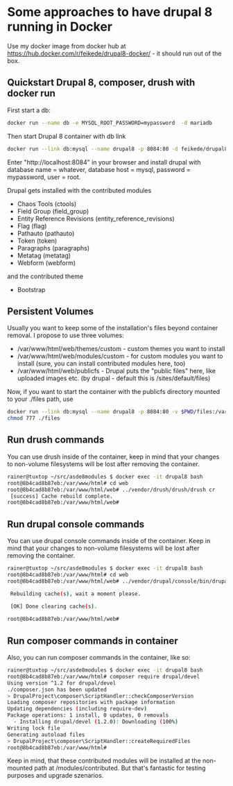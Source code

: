 # Some approaches to have drupal 8 running in Docker

Use my docker image from docker hub at https://hub.docker.com/r/feikede/drupal8-docker/ - it should run out of the box.

## Quickstart Drupal 8, composer, drush with docker run
First start a db:
```bash
docker run --name db -e MYSQL_ROOT_PASSWORD=mypassword  -d mariadb
```

Then start Drupal 8 container with db link
```bash
docker run --link db:mysql --name drupal8 -p 8084:80 -d feikede/drupal8-docker
```

Enter "http://localhost:8084" in your browser and install drupal with database name = whatever, database host = mysql, password = mypassword, user = root.

Drupal gets installed with the contributed modules 

* Chaos Tools (ctools)
* Field Group (field_group)
* Entity Reference Revisions (entity_reference_revisions)
* Flag (flag)
* Pathauto (pathauto)
* Token (token)
* Paragraphs (paragraphs)
* Metatag (metatag)
* Webform (webform)

and the contributed theme

* Bootstrap

## Persistent Volumes
Usually you want to keep some of the installation's files beyond container removal. I propose to use three volumes:

* /var/www/html/web/themes/custom - custom themes you want to install
* /var/www/html/web/modules/custom - for custom modules you want to install (sure, you can install contributed modules here, too)
* /var/www/html/web/publicfs - Drupal puts the "public files" here, like uploaded images etc. (by drupal - default this is /sites/default/files)

Now, if you want to start the container with the publicfs directory mounted to your ./files path, use

```bash
docker run --link db:mysql --name drupal8 -p 8084:80 -v $PWD/files:/var/www/html/web/publicfs -d feikede/drupal8-docker
chmod 777 ./files
```

## Run drush commands
You can use drush inside of the container, keep in mind that your changes to non-volume filesystems will be lost after removing the container.

```bash
rainer@tuxtop ~/src/asde8modules $ docker exec -it drupal8 bash
root@8b4cad8b87eb:/var/www/html# cd web
root@8b4cad8b87eb:/var/www/html/web# ../vendor/drush/drush/drush cr
 [success] Cache rebuild complete.
root@8b4cad8b87eb:/var/www/html/web# 
```

## Run drupal console commands
You can use drupal console commands inside of the container. Keep in mind that your changes to non-volume filesystems will be lost after removing the container.

```bash
rainer@tuxtop ~/src/asde8modules $ docker exec -it drupal8 bash
root@8b4cad8b87eb:/var/www/html# cd web
root@8b4cad8b87eb:/var/www/html/web# ../vendor/drupal/console/bin/drupal cache:rebuild

 Rebuilding cache(s), wait a moment please.
                                                                                                                        
 [OK] Done clearing cache(s).                                                                                           

root@8b4cad8b87eb:/var/www/html/web# 
```

## Run composer commands in container
Also, you can run composer commands in the container, like so:

```bash
rainer@tuxtop ~/src/asde8modules $ docker exec -it drupal8 bash
root@8b4cad8b87eb:/var/www/html# composer require drupal/devel
Using version ^1.2 for drupal/devel
./composer.json has been updated
> DrupalProject\composer\ScriptHandler::checkComposerVersion
Loading composer repositories with package information
Updating dependencies (including require-dev)
Package operations: 1 install, 0 updates, 0 removals
  - Installing drupal/devel (1.2.0): Downloading (100%)         
Writing lock file
Generating autoload files
> DrupalProject\composer\ScriptHandler::createRequiredFiles
root@8b4cad8b87eb:/var/www/html# 
```

Keep in mind, that these contributed modules will be installed at the non-mounted path at /modules/contributed. But that's fantastic for testing purposes and upgrade szenarios.

